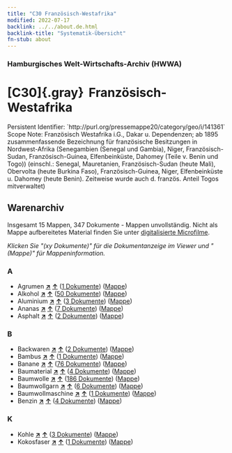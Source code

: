 ```yaml
---
title: "C30 Französisch-Westafrika"
modified: 2022-07-17
backlink: ../../about.de.html
backlink-title: "Systematik-Übersicht"
fn-stub: about
---
```


### Hamburgisches Welt-Wirtschafts-Archiv (HWWA)

# [C30]{.gray}&#8201; Französisch-Westafrika

<div class="hint">Persistent Identifier: `http://purl.org/pressemappe20/category/geo/i/141361`</div>

<div class="hint">
Scope Note: Französisch Westafrika i.G., Dakar u. Dependenzen; ab 1895 zusammenfassende Bezeichnung für französische Besitzungen in Nordwest-Afrika (Senegambien (Senegal und Gambia), Niger, Französisch-Sudan, Französisch-Guinea, Elfenbeinküste, Dahomey (Teile v. Benin und Togo)) (einschl.: Senegal, Mauretanien, Französisch-Sudan (heute Mali), Obervolta (heute Burkina Faso), Französisch-Guinea, Niger, Elfenbeinküste u. Dahomey (heute Benin). Zeitweise wurde auch d. französ. Anteil Togos mitverwaltet)
</div>





## Warenarchiv








Insgesamt 15 Mappen, 347 Dokumente - Mappen unvollständig.
Nicht als Mappe aufbereitetes Material finden Sie unter [digitalisierte Microfilme](/film/h1_wa.de.html).

_Klicken Sie "(xy Dokumente)" für die Dokumentanzeige im Viewer und "(Mappe)" für Mappeninformation._




### A

- Agrumen [**&nearr;**](../../../ware/i/141948/about.de.html "Agrumen (XXX in der ganzen Welt)") [**&uarr;**](../../../ware/about.de.html#PLW04-Zs "Warensystematik") (<a href="https://pm20.zbw.eu/iiifview/folder/wa/141948,141361" title="über: Agrumen : Französisch-Westafrika" target="_blank">1 Dokumente</a>) ([Mappe](../../../../folder/wa/1419xx/141948/1413xx/141361/about.de.html))
- Alkohol [**&nearr;**](../../../ware/i/141966/about.de.html "Alkohol (XXX in der ganzen Welt)") [**&uarr;**](../../../ware/about.de.html#PID20.02-Sp "Warensystematik") (<a href="https://pm20.zbw.eu/iiifview/folder/wa/141966,141361" title="über: Alkohol : Französisch-Westafrika" target="_blank">50 Dokumente</a>) ([Mappe](../../../../folder/wa/1419xx/141966/1413xx/141361/about.de.html))
- Aluminium [**&nearr;**](../../../ware/i/141969/about.de.html "Aluminium (XXX in der ganzen Welt)") [**&uarr;**](../../../ware/about.de.html#PID07.01-Lm01 "Warensystematik") (<a href="https://pm20.zbw.eu/iiifview/folder/wa/141969,141361" title="über: Aluminium : Französisch-Westafrika" target="_blank">3 Dokumente</a>) ([Mappe](../../../../folder/wa/1419xx/141969/1413xx/141361/about.de.html))
- Ananas [**&nearr;**](../../../ware/i/141970/about.de.html "Ananas (XXX in der ganzen Welt)") [**&uarr;**](../../../ware/about.de.html#PLW04-Tr01 "Warensystematik") (<a href="https://pm20.zbw.eu/iiifview/folder/wa/141970,141361" title="über: Ananas : Französisch-Westafrika" target="_blank">7 Dokumente</a>) ([Mappe](../../../../folder/wa/1419xx/141970/1413xx/141361/about.de.html))
- Asphalt [**&nearr;**](../../../ware/i/142016/about.de.html "Asphalt (XXX in der ganzen Welt)") [**&uarr;**](../../../ware/about.de.html#PID22-Bd01 "Warensystematik") (<a href="https://pm20.zbw.eu/iiifview/folder/wa/142016,141361" title="über: Asphalt : Französisch-Westafrika" target="_blank">2 Dokumente</a>) ([Mappe](../../../../folder/wa/1420xx/142016/1413xx/141361/about.de.html))

### B

- Backwaren [**&nearr;**](../../../ware/i/142026/about.de.html "Backwaren (XXX in der ganzen Welt)") [**&uarr;**](../../../ware/about.de.html#PID20-Ba "Warensystematik") (<a href="https://pm20.zbw.eu/iiifview/folder/wa/142026,141361" title="über: Backwaren : Französisch-Westafrika" target="_blank">2 Dokumente</a>) ([Mappe](../../../../folder/wa/1420xx/142026/1413xx/141361/about.de.html))
- Bambus [**&nearr;**](../../../ware/i/142035/about.de.html "Bambus (XXX in der ganzen Welt)") [**&uarr;**](../../../ware/about.de.html#PLW04-Gr02 "Warensystematik") (<a href="https://pm20.zbw.eu/iiifview/folder/wa/142035,141361" title="über: Bambus : Französisch-Westafrika" target="_blank">1 Dokumente</a>) ([Mappe](../../../../folder/wa/1420xx/142035/1413xx/141361/about.de.html))
- Banane [**&nearr;**](../../../ware/i/142038/about.de.html "Banane (XXX in der ganzen Welt)") [**&uarr;**](../../../ware/about.de.html#PLW04-Bn "Warensystematik") (<a href="https://pm20.zbw.eu/iiifview/folder/wa/142038,141361" title="über: Banane : Französisch-Westafrika" target="_blank">76 Dokumente</a>) ([Mappe](../../../../folder/wa/1420xx/142038/1413xx/141361/about.de.html))
- Baumaterial [**&nearr;**](../../../ware/i/142086/about.de.html "Baumaterial (XXX in der ganzen Welt)") [**&uarr;**](../../../ware/about.de.html#PID22-Bs "Warensystematik") (<a href="https://pm20.zbw.eu/iiifview/folder/wa/142086,141361" title="über: Baumaterial : Französisch-Westafrika" target="_blank">4 Dokumente</a>) ([Mappe](../../../../folder/wa/1420xx/142086/1413xx/141361/about.de.html))
- Baumwolle [**&nearr;**](../../../ware/i/142089/about.de.html "Baumwolle (XXX in der ganzen Welt)") [**&uarr;**](../../../ware/about.de.html#PLW04-Bw "Warensystematik") (<a href="https://pm20.zbw.eu/iiifview/folder/wa/142089,141361" title="über: Baumwolle : Französisch-Westafrika" target="_blank">186 Dokumente</a>) ([Mappe](../../../../folder/wa/1420xx/142089/1413xx/141361/about.de.html))
- Baumwollgarn [**&nearr;**](../../../ware/i/196460/about.de.html "Baumwollgarn (XXX in der ganzen Welt)") [**&uarr;**](../../../ware/about.de.html#PID19-Nf02 "Warensystematik") (<a href="https://pm20.zbw.eu/iiifview/folder/wa/196460,141361" title="über: Baumwollgarn : Französisch-Westafrika" target="_blank">6 Dokumente</a>) ([Mappe](../../../../folder/wa/1964xx/196460/1413xx/141361/about.de.html))
- Baumwollmaschine [**&nearr;**](../../../ware/i/142092/about.de.html "Baumwollmaschine (XXX in der ganzen Welt)") [**&uarr;**](../../../ware/about.de.html#PID08-Ld02 "Warensystematik") (<a href="https://pm20.zbw.eu/iiifview/folder/wa/142092,141361" title="über: Baumwollmaschine : Französisch-Westafrika" target="_blank">1 Dokumente</a>) ([Mappe](../../../../folder/wa/1420xx/142092/1413xx/141361/about.de.html))
- Benzin [**&nearr;**](../../../ware/i/142108/about.de.html "Benzin (XXX in der ganzen Welt)") [**&uarr;**](../../../ware/about.de.html#PID13.02-Ks02 "Warensystematik") (<a href="https://pm20.zbw.eu/iiifview/folder/wa/142108,141361" title="über: Benzin : Französisch-Westafrika" target="_blank">4 Dokumente</a>) ([Mappe](../../../../folder/wa/1421xx/142108/1413xx/141361/about.de.html))

### K

- Kohle [**&nearr;**](../../../ware/i/143120/about.de.html "Kohle (XXX in der ganzen Welt)") [**&uarr;**](../../../ware/about.de.html#PRB02.01 "Warensystematik") (<a href="https://pm20.zbw.eu/iiifview/folder/wa/143120,141361" title="über: Kohle : Französisch-Westafrika" target="_blank">3 Dokumente</a>) ([Mappe](../../../../folder/wa/1431xx/143120/1413xx/141361/about.de.html))
- Kokosfaser [**&nearr;**](../../../ware/i/143125/about.de.html "Kokosfaser (XXX in der ganzen Welt)") [**&uarr;**](../../../ware/about.de.html#PID19-Nf11 "Warensystematik") (<a href="https://pm20.zbw.eu/iiifview/folder/wa/143125,141361" title="über: Kokosfaser : Französisch-Westafrika" target="_blank">1 Dokumente</a>) ([Mappe](../../../../folder/wa/1431xx/143125/1413xx/141361/about.de.html))




